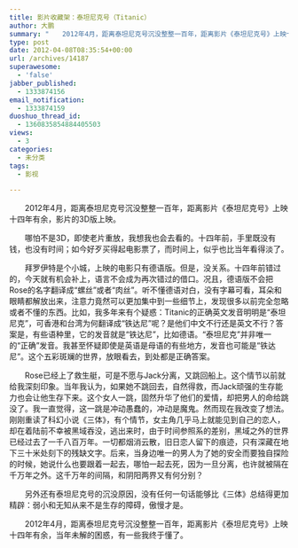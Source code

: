 ```yaml
---
title: 影片收藏架：泰坦尼克号（Titanic）
author: 大鹏
summary: "　　2012年4月，距离泰坦尼克号沉没整整一百年，距离影片《泰坦尼克号》上映十四年有余，影片的3D版上映。"
type: post
date: 2012-04-08T08:35:54+00:00
url: /archives/14187
superawesome:
  - 'false'
jabber_published:
  - 1333874156
email_notification:
  - 1333874159
duoshuo_thread_id:
  - 1360835854884405503
views:
  - 3
categories:
  - 未分类
tags:
  - 影视

---
```

　　2012年4月，距离泰坦尼克号沉没整整一百年，距离影片《泰坦尼克号》上映十四年有余，影片的3D版上映。
  
　　哪怕不是3D，即使老片重放，我想我也会去看的。十四年前，手里既没有钱，也没有时间；如今好歹买得起电影票了，而时间上，似乎也比当年看得淡了。
  
　　拜罗伊特是个小城，上映的电影只有德语版。但是，没关系。十四年前错过的，今天就有机会补上，语言不会成为再次错过的借口。况且，德语版不会把Rose的名字翻译成“螺丝”或者“肉丝”。听不懂德语对白，没有字幕可看，耳朵和眼睛都解放出来，注意力竟然可以更加集中到一些细节上，发现很多以前完全忽略或者不懂的东西。比如，我多年来有个疑惑：Titanic的正确英文发音明明是“泰坦尼克”，可香港和台湾为何翻译成“铁达尼”呢？是他们中文不行还是英文不行？答案是，有些语种里，它的发音就是“铁达尼”，比如德语。“泰坦尼克”并非唯一的“正确”发音。我甚至怀疑即使是英语是母语的有些地方，发音也可能是“铁达尼”。这个五彩斑斓的世界，放眼看去，到处都是正确答案。
  
　　Rose已经上了救生艇，可是不愿与Jack分离，又跳回船上。这个情节以前就给我深刻印象。当年我认为，如果她不跳回去，自然得救，而Jack顽强的生存能力也会让他生存下来。这个女人一跳，固然升华了他们的爱情，却把男人的命给跳没了。我一直觉得，这一跳是冲动愚蠢的，冲动是魔鬼。然而现在我改变了想法。刚刚重读了科幻小说《三体》，有个情节，女主角几乎马上就能见到自己的恋人，却在着陆前不幸被黑域吞没，逃出来时，由于时间参照系的差别，黑域之外的世界已经过去了一千八百万年。一切都烟消云散，旧日恋人留下的痕迹，只有深藏在地下三十米处刻下的残缺文字。后来，当身边唯一的男人为了她的安全而要独自探险的时候，她说什么也要跟着一起去，哪怕一起去死，因为一旦分离，也许就被隔在千万年之外。这千万年的间隔，和阴阳两界又有何分别？
  
　　另外还有泰坦尼克号的沉没原因，没有任何一句话能够比《三体》总结得更加精辟：弱小和无知从来不是生存的障碍，傲慢才是。
  
　　2012年4月，距离泰坦尼克号沉没整整一百年，距离影片《泰坦尼克号》上映十四年有余，当年未解的困惑，有一些我终于懂了。
